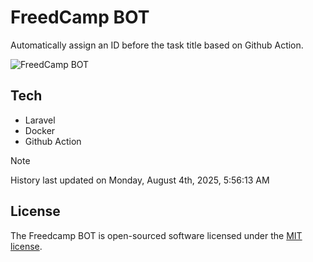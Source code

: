 # FreedCamp BOT

Automatically assign an ID before the task title based on Github Action.

![FreedCamp BOT](https://repository-images.githubusercontent.com/737932867/7d34798b-2680-471c-b089-a78a718d3d6a)

## Tech

- Laravel
- Docker
- Github Action

> [!NOTE]  
> History last updated on Monday, August 4th, 2025, 5:56:13 AM

## License

The Freedcamp BOT is open-sourced software licensed under the [MIT license](https://opensource.org/licenses/MIT).

